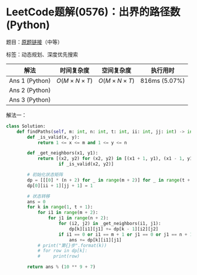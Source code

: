 # LeetCode题解(0576)：出界的路径数(Python)

题目：[原题链接](https://leetcode-cn.com/problems/out-of-boundary-paths/)（中等）

标签：动态规划、深度优先搜索

| 解法           | 时间复杂度 | 空间复杂度 | 执行用时      |
| -------------- | ---------- | ---------- | ------------- |
| Ans 1 (Python) | $O(M×N×T)$ | $O(M×N×T)$ | 816ms (5.07%) |
| Ans 2 (Python) |            |            |               |
| Ans 3 (Python) |            |            |               |

解法一：

```python
class Solution:
    def findPaths(self, m: int, n: int, t: int, ii: int, jj: int) -> int:
        def _is_valid(x, y):
            return 1 <= x <= m and 1 <= y <= n

        def _get_neighbors(x1, y1):
            return [(x2, y2) for (x2, y2) in [(x1 + 1, y1), (x1 - 1, y1), (x1, y1 + 1), (x1, y1 - 1)]
                    if _is_valid(x2, y2)]

        # 初始化状态矩阵
        dp = [[[0] * (n + 2) for _ in range(m + 2)] for _ in range(t + 1)]
        dp[0][ii + 1][jj + 1] = 1

        # 状态转移
        ans = 0
        for k in range(1, t + 1):
            for i1 in range(m + 2):
                for j1 in range(n + 2):
                    for (i2, j2) in _get_neighbors(i1, j1):
                        dp[k][i1][j1] += dp[k - 1][i2][j2]
                    if i1 == 0 or i1 == m + 1 or j1 == 0 or j1 == n + 1:
                        ans += dp[k][i1][j1]
            # print("第{}步".format(k))
            # for row in dp[k]:
            #     print(row)

        return ans % (10 ** 9 + 7)
```

